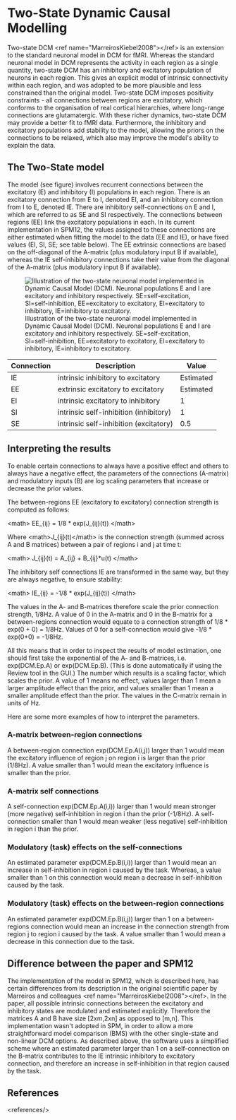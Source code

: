 # Two-State Dynamic Causal Modelling

Two-state DCM \<ref name=\"MarreirosKiebel2008\"\>\</ref\> is an
extension to the standard neuronal model in DCM for fMRI. Whereas the
standard neuronal model in DCM represents the activity in each region as
a single quantity, two-state DCM has an inhibitory and excitatory
population of neurons in each region. This gives an explicit model of
intrinsic connectivity within each region, and was adopted to be more
plausible and less constrained than the original model. Two-state DCM
imposes positivity constraints - all connections between regions are
excitatory, which conforms to the organisation of real cortical
hierarchies, where long-range connections are glutamatergic. With these
richer dynamics, two-state DCM may provide a better fit to fMRI data.
Furthermore, the inhibitory and excitatory populations add stability to
the model, allowing the priors on the connections to be relaxed, which
also may improve the model\'s ability to explain the data.

## The Two-State model

The model (see figure) involves recurrent connections between the
excitatory (E) and inhibitory (I) populations in each region. There is
an excitatory connection from E to I, denoted EI, and an inhibitory
connection from I to E, denoted IE. There are inhibitory
self-connections on E and I, which are referred to as SE and SI
respectively. The connections between regions (EE) link the excitatory
populations in each. In its current implementation in SPM12, the values
assigned to these connections are either estimated when fitting the
model to the data (EE and IE), or have fixed values (EI, SI, SE; see
table below). The EE extrinsic connections are based on the off-diagonal
of the A-matrix (plus modulatory input B if available), whereas the IE
self-inhibitory connections take their value from the diagonal of the
A-matrix (plus modulatory input B if available).

<figure>
<img src="Two_State_DCM_for_fMRI.png"
title="Illustration of the two-state neuronal model implemented in Dynamic Causal Model (DCM). Neuronal populations E and I are excitatory and inhibitory respectively. SE=self-excitation, SI=self-inhibition, EE=excitatory to excitatory, EI=excitatory to inhibitory, IE=inhibitory to excitatory." />
<figcaption>Illustration of the two-state neuronal model implemented in
Dynamic Causal Model (DCM). Neuronal populations E and I are excitatory
and inhibitory respectively. SE=self-excitation, SI=self-inhibition,
EE=excitatory to excitatory, EI=excitatory to inhibitory, IE=inhibitory
to excitatory.</figcaption>
</figure>

| Connection | Description                            | Value     |
|------------|----------------------------------------|-----------|
| IE         | intrinsic inhibitory to excitatory     | Estimated |
| EE         | extrinsic excitatory to excitatory     | Estimated |
| EI         | intrinsic excitatory to inhibitory     | 1         |
| SI         | intrinsic self-inhibition (inhibitory) | 1         |
| SE         | intrinsic self-inhibition (excitatory) | 0.5       |

## Interpreting the results

To enable certain connections to always have a positive effect and
others to always have a negative effect, the parameters of the
connections (A-matrix) and modulatory inputs (B) are log scaling
parameters that increase or decrease the prior values.

The between-regions EE (excitatory to excitatory) connection strength is
computed as follows:

\<math\> EE\_{ij} = 1/8 \* exp(J\_{ij}(t)) \</math\>

Where \<math\>J\_{ij}(t)\</math\> is the connection strength (summed
across A and B matrices) between a pair of regions i and j at time t:

\<math\> J\_{ij}(t) = A\_{ij} + B\_{ij}\*u(t) \</math\>

The inhibitory self connections IE are transformed in the same way, but
they are always negative, to ensure stability:

\<math\> IE\_{ij} = -1/8 \* exp(J\_{ij}(t)) \</math\>

The values in the A- and B-matrices therefore scale the prior connection
strength, 1/8Hz. A value of 0 in the A-matrix and 0 in the B-matrix for
a between-regions connection would equate to a connection strength of
1/8 \* exp(0 + 0) = 1/8Hz. Values of 0 for a self-connection would give
-1/8 \* exp(0+0) = -1/8Hz.

All this means that in order to inspect the results of model estimation,
one should first take the exponential of the A- and B-matrices, i.e.
exp(DCM.Ep.A) or exp(DCM.Ep.B). (This is done automatically if using the
Review tool in the GUI.) The number which results is a scaling factor,
which scales the prior. A value of 1 means no effect, values larger than
1 mean a larger amplitude effect than the prior, and values smaller than
1 mean a smaller amplitude effect than the prior. The values in the
C-matrix remain in units of Hz.

Here are some more examples of how to interpret the parameters.

### A-matrix between-region connections

A between-region connection exp(DCM.Ep.A(i,j)) larger than 1 would mean
the excitatory influence of region j on region i is larger than the
prior (1/8Hz). A value smaller than 1 would mean the excitatory
influence is smaller than the prior.

### A-matrix self connections

A self-connection exp(DCM.Ep.A(i,i)) larger than 1 would mean stronger
(more negative) self-inhibition in region i than the prior (-1/8Hz). A
self-connection smaller than 1 would mean weaker (less negative)
self-inhibition in region i than the prior.

### Modulatory (task) effects on the self-connections

An estimated parameter exp(DCM.Ep.B(i,i)) larger than 1 would mean an
increase in self-inhibition in region i caused by the task. Whereas, a
value smaller than 1 on this connection would mean a decrease in
self-inhibition caused by the task.

### Modulatory (task) effects on the between-region connections

An estimated parameter exp(DCM.Ep.B(i,j)) larger than 1 on a
between-regions connection would mean an increase in the connection
strength from region j to region i caused by the task. A value smaller
than 1 would mean a decrease in this connection due to the task.

## Difference between the paper and SPM12

The implementation of the model in SPM12, which is described here, has
certain differences from its description in the original scientific
paper by Marreiros and colleagues \<ref
name=\"MarreirosKiebel2008\"\>\</ref\>. In the paper, all possible
intrinsic connections between the excitatory and inhibitory states are
modulated and estimated explicitly. Therefore the matrices A and B have
size \[2xm,2xn\] as opposed to \[m,n\]. This implementation wasn't
adopted in SPM, in order to allow a more straightforward model
comparison (BMS) with the other single-state and non-linear DCM options.
As described above, the software uses a simplified scheme where an
estimated parameter larger than 1 on a self-connection on the B-matrix
contributes to the IE intrinsic inhibitory to excitatory connection, and
therefore an increase in self-inhibition in that region caused by the
task.

## References

\<references/\>
